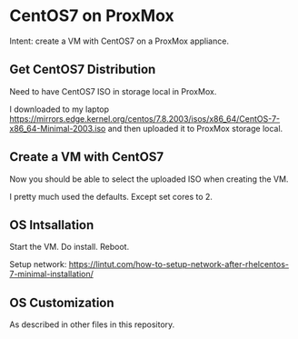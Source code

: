 # CentOS7 on ProxMox

Intent: create a VM with CentOS7 on a ProxMox appliance.

## Get CentOS7 Distribution

Need to have CentOS7 ISO in storage local in ProxMox.

I downloaded to my laptop https://mirrors.edge.kernel.org/centos/7.8.2003/isos/x86_64/CentOS-7-x86_64-Minimal-2003.iso
and then uploaded it to ProxMox storage local.

## Create a VM with CentOS7

Now you should be able to select the uploaded ISO when creating the VM.

I pretty much used the defaults.  Except set cores to 2.

## OS Intsallation

Start the VM.  Do install. Reboot.

Setup network:
https://lintut.com/how-to-setup-network-after-rhelcentos-7-minimal-installation/

## OS Customization

As described in other files in this repository.
